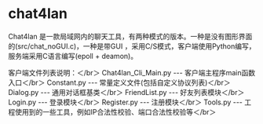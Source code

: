 # chat4lan
Chat4lan 是一款局域网内的聊天工具，有两种模式的版本。一种是没有图形界面的(src/chat_noGUI.c)，一种是带GUI ，采用C/S模式，客户端使用Python编写，服务端采用C语言编写(epoll + deamon)。

客户端文件列表说明：＜/br＞
Chat4lan_Cli_Main.py  ---   客户端主程序main函数入口＜/br＞
Constant.py           ---   常量定义文件(包括自定义协议列表)＜/br＞
Dialog.py             ---   通用对话框基类＜/br＞
FriendList.py         ---   好友列表模块＜/br＞
Login.py              ---   登录模块＜/br＞
Register.py           ---   注册模块＜/br＞
Tools.py              ---   工程使用到的一些工具，例如IP合法性校验、端口合法性校验等＜/br＞
